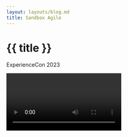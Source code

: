 ```yaml
---
layout: layouts/blog.md
title: Sandbox Agile
---
```


# {{ title }}
ExperienceCon 2023

<video controls>
  <source src="[/assets/video/sandbox-agile.mp4](https://www.dropbox.com/scl/fi/37dayz8ah08cicu2ujup1/sandbox-agile.mp4?rlkey=ru00ndct4h2odp7fiiqacdt82&st=6x8nd6bl&dl=0)" type="video/mp4">
Your browser does not support the video tag.
</video>
